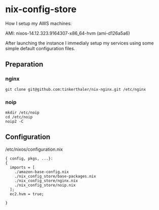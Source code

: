 # nix-config-store

How I setup my AWS machines:

AMI: nixos-14.12.323.9164307-x86_64-hvm (ami-d126a5a6)

After launching the instance I immedialy setup my services using some simple default configuration files.

## Preparation

### nginx 

    git clone git@github.com:tinkerthaler/nix-nginx.git /etc/nginx

### noip

    mkdir /etc/noip
    cd /etc/noip
    noip2 -C

## Configuration

/etc/nixos/configuration.nix

    { config, pkgs, ...}:
    {
      imports = [
        ./amazon-base-config.nix
        ./nix_config_store/base-packages.nix
        ./nix_config_store/nginx.nix
        ./nix_config_store/noip.nix
      ];
      ec2.hvm = true;
    
    }

